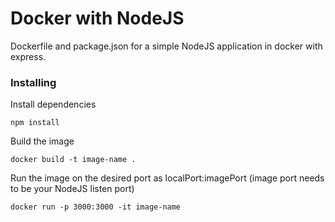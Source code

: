 # Docker with NodeJS

Dockerfile and package.json for a simple NodeJS application in docker with express.

### Installing

Install dependencies

```
npm install
```

Build the image

```
docker build -t image-name .
```

Run the image on the desired port as localPort:imagePort (image port needs to be your NodeJS listen port)

```
docker run -p 3000:3000 -it image-name
```